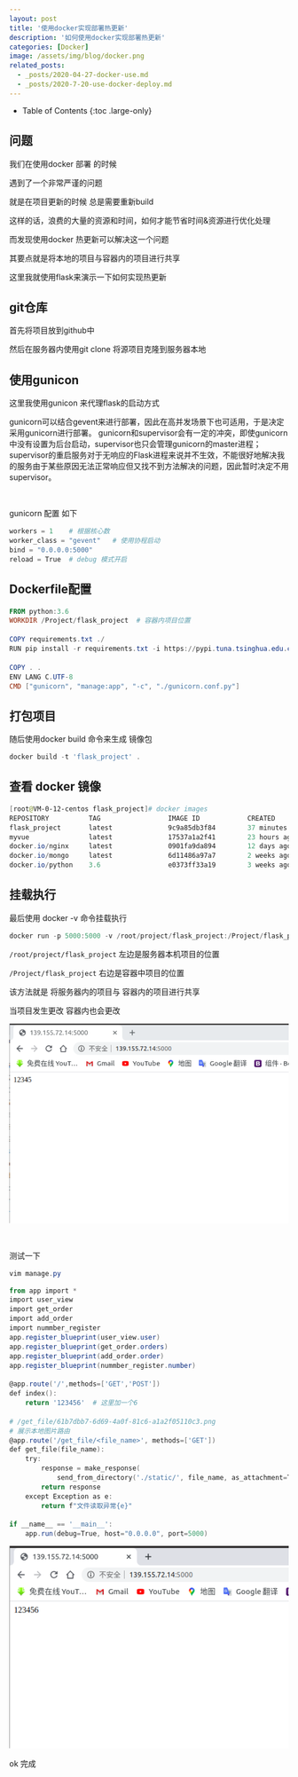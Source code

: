 ```yaml
---
layout: post
title: '使用docker实现部署热更新'
description: '如何使用docker实现部署热更新'
categories: [Docker]
image: /assets/img/blog/docker.png
related_posts:
  - _posts/2020-04-27-docker-use.md
  - _posts/2020-7-20-use-docker-deploy.md
---
```

- Table of Contents
{:toc .large-only}

## 问题
我们在使用docker 部署 的时候

遇到了一个非常严谨的问题 

就是在项目更新的时候 总是需要重新build 

这样的话，浪费的大量的资源和时间，如何才能节省时间&资源进行优化处理 

而发现使用docker 热更新可以解决这一个问题 

其要点就是将本地的项目与容器内的项目进行共享 

这里我就使用flask来演示一下如何实现热更新 

## git仓库

首先将项目放到github中 

然后在服务器内使用git clone 将源项目克隆到服务器本地 

## 使用gunicon 
这里我使用gunicon 来代理flask的启动方式 

gunicorn可以结合gevent来进行部署，因此在高并发场景下也可适用，于是决定采用gunicorn进行部署。
gunicorn和supervisor会有一定的冲突，即使gunicorn中没有设置为后台启动，supervisor也只会管理gunicorn的master进程；
supervisor的重启服务对于无响应的Flask进程来说并不生效，不能很好地解决我的服务由于某些原因无法正常响应但又找不到方法解决的问题，因此暂时决定不用supervisor。

<br>

gunicorn 配置 如下 

```powershell
workers = 1    # 根据核心数 
worker_class = "gevent"   # 使用协程启动
bind = "0.0.0.0:5000"
reload = True  # debug 模式开启 

```
## Dockerfile配置

```powershell
FROM python:3.6
WORKDIR /Project/flask_project  # 容器内项目位置 

COPY requirements.txt ./ 
RUN pip install -r requirements.txt -i https://pypi.tuna.tsinghua.edu.cn/simple

COPY . .
ENV LANG C.UTF-8
CMD ["gunicorn", "manage:app", "-c", "./gunicorn.conf.py"]

```
## 打包项目
随后使用docker build 命令来生成 镜像包 

```powershell
docker build -t 'flask_project' .
```

## 查看 docker 镜像 

```powershell
[root@VM-0-12-centos flask_project]# docker images 
REPOSITORY          TAG                 IMAGE ID            CREATED             SIZE
flask_project       latest              9c9a85db3f84        37 minutes ago      986 MB
myvue               latest              17537a1a2f41        23 hours ago        139 MB
docker.io/nginx     latest              0901fa9da894        12 days ago         132 MB
docker.io/mongo     latest              6d11486a97a7        2 weeks ago         388 MB
docker.io/python    3.6                 e0373ff33a19        3 weeks ago         914 MB
```
## 挂载执行 
最后使用 docker -v 命令挂载执行 

```powershell
docker run -p 5000:5000 -v /root/project/flask_project:/Project/flask_project flask_project  
```

`/root/project/flask_project` 左边是服务器本机项目的位置 

``/Project/flask_project`` 右边是容器中项目的位置 

该方法就是 将服务器内的项目与 容器内的项目进行共享 

当项目发生更改 容器内也会更改 

![热更新前](/assets/img/dcoker_update/before_hot_update.png)

<br>

测试一下

```powershell
vim manage.py 
```

``` powershell
from app import *
import user_view
import get_order
import add_order
import nummber_register
app.register_blueprint(user_view.user)
app.register_blueprint(get_order.orders)
app.register_blueprint(add_order.order)
app.register_blueprint(nummber_register.number)

@app.route('/',methods=['GET','POST'])
def index():
    return '123456'  # 这里加一个6

# /get_file/61b7dbb7-6d69-4a0f-81c6-a1a2f05110c3.png
# 展示本地图片路由
@app.route('/get_file/<file_name>', methods=['GET'])
def get_file(file_name):
    try:
        response = make_response(
            send_from_directory('./static/', file_name, as_attachment=True))
        return response
    except Exception as e:
        return f"文件读取异常{e}"

if __name__ == '__main__':
    app.run(debug=True, host="0.0.0.0", port=5000)                                                         
```

![热更新后](/assets/img/dcoker_update/after_hot_update.png)

ok 完成